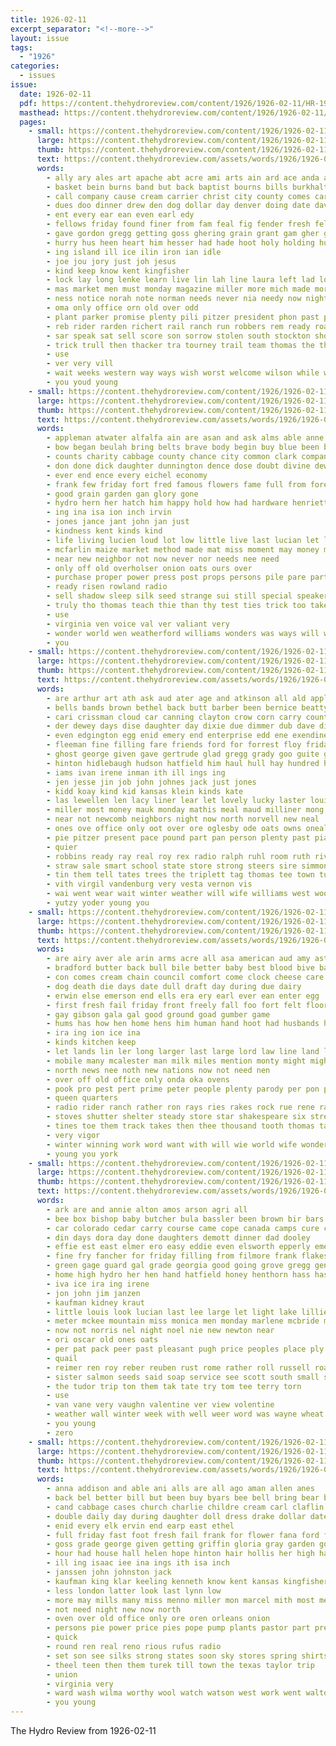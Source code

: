 ```yaml
---
title: 1926-02-11
excerpt_separator: "<!--more-->"
layout: issue
tags:
  - "1926"
categories:
  - issues
issue:
  date: 1926-02-11
  pdf: https://content.thehydroreview.com/content/1926/1926-02-11/HR-1926-02-11.pdf
  masthead: https://content.thehydroreview.com/content/1926/1926-02-11/masthead/HR-1926-02-11.jpg
  pages:
    - small: https://content.thehydroreview.com/content/1926/1926-02-11/small/HR-1926-02-11-01.jpg
      large: https://content.thehydroreview.com/content/1926/1926-02-11/large/HR-1926-02-11-01.jpg
      thumb: https://content.thehydroreview.com/content/1926/1926-02-11/thumbnails/HR-1926-02-11-01.jpg
      text: https://content.thehydroreview.com/assets/words/1926/1926-02-11/HR-1926-02-11-01.txt
      words:
        - ally ary ales art apache abt acre ami arts ain ard ace anda ach awkward ald able all are and axe astor
        - basket bein burns band but back baptist bourns bills burkhalter bee blue bible broadway brother buel bar brave beak been books brought bulk brothers boys bill boy big browne ball both bring brings
        - call company cause cream carrier christ city county comes carnegie content chief clinton come cost count colo chance chick cedar cake church came che chas cloud canyon can christian coffee car cancer chamber con cord
        - dues doo dinner drew den dog dollar day denver doing date davis deeds ditch double damon dora death daughters
        - ent every ear ean even earl edy
        - fellows friday found finer from fam feal fig fender fresh felt fine floor fast fin folks fate frost for farm farmer fred famous first full far
        - gave gordon gregg getting goss ghering grain grant gam gher glass guthrey guide gardner garden going gibson grass game given good
        - hurry hus heen heart him hesser had hade hoot holy holding husbands hin hinton hydro high hand heard human her how home held hes head hill holter has husband horn hore hell house
        - ing island ill ice ilin iron ian idle
        - joe jou jory just joh jesus
        - kind keep know kent kingfisher
        - lock lay long lenke learn live lin lah line laura left lad love latter last
        - mas market men must monday magazine miller more mich made morning matter middle many marion morn march minus murphy man much mong money mith melvin
        - ness notice norah note norman needs never nia needy now night new north need nutter not
        - oma only office orn old over odd
        - plant parker promise plenty pili pitzer president phon past pew present pies prey pic place pleasure pent per pledge pay pare person pain plants pest pook part police pack people
        - reb rider rarden richert rail ranch run robbers rem ready roads rock ray regular rebel real rais
        - sar speak sat sell score son sorrow stolen south stockton show sweet seeds soon such see shor sunday said season sion smith sutt sincere shown stange star stover spare stole sunda ship stern standing safe state say school stom soja seed surpris station saw study service side smiling straight sermon subject skill story sons she sine saturday six splitter
        - trick trull then thacker tra tourney trail team thomas the thet tue toward thur than town thi treat trace torn take ture thing them tong talk
        - use
        - ver very vill
        - wait weeks western way ways wish worst welcome wilson while week with wires west well weatherford wonder was will
        - you youd young
    - small: https://content.thehydroreview.com/content/1926/1926-02-11/small/HR-1926-02-11-02.jpg
      large: https://content.thehydroreview.com/content/1926/1926-02-11/large/HR-1926-02-11-02.jpg
      thumb: https://content.thehydroreview.com/content/1926/1926-02-11/thumbnails/HR-1926-02-11-02.jpg
      text: https://content.thehydroreview.com/assets/words/1926/1926-02-11/HR-1926-02-11-02.txt
      words:
        - appleman atwater alfalfa ain are asan and ask alms able anne ave alls all
        - bow began beulah bring belts brave body begin buy blue been braver brings bergers barber bodily books birden brought best big bravo burbank but
        - counts charity cabbage county chance city common clark company chrysler carry cause can cover con call cost cast coupe come cach corn coster caddo cling change companion center
        - don done dick daughter dunnington dence dose doubt divine dewey desire dres degree day during
        - ever end ence every eichel economy
        - frank few friday fort fred famous flowers fame full from fore farm fall fee for folsom friends fight first
        - good grain garden gan glory gone
        - hydro hern her hatch him happy hold how had hardware henrietta head herndon hay home harper honor henry has hen heen high hag hard house human hens heard heaven
        - ing ina isa ion inch irvin
        - jones jance jant john jan just
        - kindness kent kinds kind
        - life living lucien loud lot low little live last lucian let line lack law late longer long love luther
        - mcfarlin maize market method made mat miss moment may money mach many model man melva more much maybe means monday most mens mire
        - near new neighbor not now never nor needs nee need
        - only off old overholser onion oats ours over
        - purchase proper power press post props persons pile pare part perfect price patel profit plants par place per pieper pat powder plant
        - ready risen rowland radio
        - sell shadow sleep silk seed strange sui still special speaker study state sinks show sale shirts strength sheer seifert such senator smith seems sach service sudan stock son sary soul setting sull spring saturday she sun sunday self severe
        - truly tho thomas teach thie than thy test ties trick too takes thralls thick them thing the touch take
        - use
        - virginia ven voice val ver valiant very
        - wonder world wen weatherford williams wonders was ways will wool weeks wife words word way work while works wit with
        - you
    - small: https://content.thehydroreview.com/content/1926/1926-02-11/small/HR-1926-02-11-03.jpg
      large: https://content.thehydroreview.com/content/1926/1926-02-11/large/HR-1926-02-11-03.jpg
      thumb: https://content.thehydroreview.com/content/1926/1926-02-11/thumbnails/HR-1926-02-11-03.jpg
      text: https://content.thehydroreview.com/assets/words/1926/1926-02-11/HR-1926-02-11-03.txt
      words:
        - are arthur art ath ask aud ater age and atkinson all ald appleman alfalfa aro
        - bells bands brown bethel back butt barber been bernice beatty bor black brought bryan boone but better boline bros best business boys beck boschert board bock buy bill box ball band bir bro brands billie bent binger bale bartgis bickell bridgeport ben bell
        - cari crissman cloud car canning clayton crow corn carry county coats clair clinton caller city charlie cream cedar childers call copus carly centers criss carrier clyde can carver coach clifford chamber carnegie cotton come clancy crosswhite colony
        - der dewey days dise daughter day dixie due dimmer dub dave dice denby dinner
        - even edgington egg enid emery end enterprise edd ene exendine elmer earl economy eakin everett eme every east enter eakins ethel
        - fleeman fine filling fare friends ford for forrest floy friday fow fruit from fulton fleenor fred freshman foreman few first farm fost fill folsom fast favor franks found frank farra farwell fam
        - ghost george given gave gertrude glad gregg grady goo guite gas ghering green good guest guy game grand german glen
        - hinton hidlebaugh hudson hatfield him haul hull hay hundred harlan her howard hardy hydro hobart herndon has home held helen hands harry house homestead hand handle hood houston homes
        - iams ivan irene inman ith ill ings ing
        - jen jesse jin job john johnes jack just jones
        - kidd koay kind kid kansas klein kinds kate
        - las lewellen len lacy liner lear let lovely lucky laster louise lizzie late lies leona les leather lester left last lady like lynch lonnie ling lee leghorn levi line
        - miller most money mauk monday mathis meal maud milliner mong mir melton members marion made mens manser mail mary mile men miss model martin march mound many more manes market male much moss man miles
        - near not newcomb neighbors night now north norvell new neal
        - ones ove office only oot over ore oglesby ode oats owns oneal
        - pie pitzer present pace pound part pan person plenty past piano plack plant pleasure plain pete people pieper pump plants pet per pure price proud payne
        - quier
        - robbins ready ray real roy rex radio ralph ruhl room ruth river raymond robertson roland rockhold road rich rakin rent red rock
        - straw sale smart school state store strong steers sire simmons style seger saturday supper sister sudan sunda stock stacy sick schmidt see sheen solid sinclair station sell seed season spring sup south son self sim styles shelton standard special steel shows shoe sand surprise stutzman sam shopp smith show set side smooth she schools sunday service squires short salesman scott sun shape suit
        - tin them tell tates trees the triplett tag thomas tee town ture thou tom than too taylor trip tra teacher taken trimmings
        - vith virgil vandenburg very vesta vernon vis
        - wai went wear wait winter weather will wife williams west wool wood well western willeford why walter wish write wyatt want work weatherford with was won white week webb willis weeks
        - yutzy yoder young you
    - small: https://content.thehydroreview.com/content/1926/1926-02-11/small/HR-1926-02-11-04.jpg
      large: https://content.thehydroreview.com/content/1926/1926-02-11/large/HR-1926-02-11-04.jpg
      thumb: https://content.thehydroreview.com/content/1926/1926-02-11/thumbnails/HR-1926-02-11-04.jpg
      text: https://content.thehydroreview.com/assets/words/1926/1926-02-11/HR-1926-02-11-04.txt
      words:
        - are airy aver ale arin arms acre all asa american aud amy aster and allen aro
        - bradford butter back bull bile better baby best blood bive banker but bird blow bank box buy bis banks ben
        - con comes cream chain council comfort come clock cheese care coil col childre cam cast casie cases carbon can courts cron cant chairs candy camp
        - dog death die days date dull draft day during due dairy
        - erwin else emerson end ells era ery earl ever ean enter egg
        - first fresh fail friday front freely fall foo fort felt floor farm forty fever full foy famous for from fea
        - gay gibson gala gal good ground goad gumber game
        - hums has how hen home hens him human hand hoot had husbands haage house hodgson hydro high her hin hoes hatfield hour
        - ira ing ion ice ina
        - kinds kitchen keep
        - let lands lin ler long larger last large lord law line land live lain lover
        - mobile many mcalester man milk miles mention monty might mighty men mies mone mile may money made more min mere most
        - north news nee noth new nations now not need nen
        - over off old office only onda oka ovens
        - pook pro pest pert prime peter people plenty parody per pon parker place pall pounds present part pride pery
        - queen quarters
        - radio rider ranch rather ron rays ries rakes rock rue rene rae res rayo
        - stoves shutter shelter steady store star shakespeare six streets stewart street son she seven sunshine struck save second sorrow sonn supply springs service skill sans saturday story stand sud sale space states small see saw stalling season soon sewing
        - tines toe them track takes then thee thousand tooth thomas tax turn times the terrible toll tie thing thy too tien table thie trick than tor town toy trust tas
        - very vigor
        - winter winning work word want with will wie world wife wonder wort wai wand wind weather won why works while waite weeks water wise warner
        - young you york
    - small: https://content.thehydroreview.com/content/1926/1926-02-11/small/HR-1926-02-11-05.jpg
      large: https://content.thehydroreview.com/content/1926/1926-02-11/large/HR-1926-02-11-05.jpg
      thumb: https://content.thehydroreview.com/content/1926/1926-02-11/thumbnails/HR-1926-02-11-05.jpg
      text: https://content.thehydroreview.com/assets/words/1926/1926-02-11/HR-1926-02-11-05.txt
      words:
        - ark are and annie alton amos arson agri all
        - bee box bishop baby butcher bula bassler been brown bir bars beans byes boys buy braly bride bari business beene bill bot best bright blanchard blough below body
        - car colorado cedar carry course came cope canada camps cure cold clinton cash coupe claude coin cox comb come coffee counter can carmine case class city crisco colar charley company corn clover canyon collier
        - din days dora day done daughters demott dinner dad dooley
        - effie est east elmer ero easy eddie even elsworth epperly emer
        - fine fry fancher for friday filling from filmore frank flakes fam frida farrell farm ford fay ferry folks few
        - green gage guard gal grade georgia good going grove gregg gentleman guest gita
        - home high hydro her hen hand hatfield honey henthorn hass has hed haul hin hodge him henry honor homer hinton handy homes hee hamilton hill
        - iva ice ira ing irene
        - jon john jim janzen
        - kaufman kidney kraut
        - little louis look lucian last lee large let light lake lillie lorence living leat lett lemon letter
        - meter mckee mountain miss monica men monday marlene mcbride mince much mott marion mare mckay mound morris more mary menary magnolia milk morn may myrtle memory mild ming miller mari mcnary morgan mand mire mcpherson made
        - now not norris nel night noel nie new newton near
        - ori oscar old ones oats
        - per pat pack peer past pleasant pugh price peoples place ply pier present post plan parent peden purse pure
        - quail
        - reimer ren roy reber reuben rust rome rather roll russell road rockhold roscoe ridge robertson ray radio ralph regular rine robert rob river
        - sister salmon seeds said soap service see scott south small son she sora socks send sugar sutton surprise school sper sunday sunda stay standard station sick staples sedan sweet severe sack space smoke sid swan sun saint saturday sida store show
        - the tudor trip ton them tak tate try tom tee terry torn
        - use
        - van vane very vaughn valentine ver view volentine
        - weather wall winter week with well weer word was wayne wheat white will working weatherford wilson windows wesley work wife woodrow went walter
        - you young
        - zero
    - small: https://content.thehydroreview.com/content/1926/1926-02-11/small/HR-1926-02-11-06.jpg
      large: https://content.thehydroreview.com/content/1926/1926-02-11/large/HR-1926-02-11-06.jpg
      thumb: https://content.thehydroreview.com/content/1926/1926-02-11/thumbnails/HR-1926-02-11-06.jpg
      text: https://content.thehydroreview.com/assets/words/1926/1926-02-11/HR-1926-02-11-06.txt
      words:
        - anna addison and able ani alls are all ago aman allen anes
        - back bel better bill but been buy byars bee bell bring bear batiste business bassler bulk blue boys begin bas bet bartel binger big
        - cand cabbage cases church charlie childre cream carl claflin craig city coffee colony can canada child corn come coats
        - double daily day during daughter doll dress drake dollar date doing
        - enid every elk ervin end earp east ethel
        - full friday fast foot fresh fail frank for flower fana ford fine fred first fall frost folks from
        - goss grade george given getting griffin gloria gray garden good goodness
        - hour had house hall helen hope hinton hair hollis her high hafer henry home hunting haye holter hardware him
        - ill ing isaac iee ina ings ith isa inch
        - janssen john johnston jack
        - kaufman king klar keeling kenneth know kent kansas kingfisher kis kettles kery kettle kerns
        - less london latter look last lynn low
        - more may mills many miss menno miller mon marcel mith most mens marshall men monday milton much
        - not need night new now north
        - oven over old office only ore oren orleans onion
        - persons pie power price pies pope pump plants pastor part present perle pearl peoples people pay per
        - quick
        - round ren real reno rious rufus radio
        - set son see silks strong states soon sky stores spring shirts store save selling sauce seeds ser sun seen sell saturday seed sani sale suits smith sunday show service stay spine state school supper surprise
        - theel teen then them turek till town the texas taylor trip
        - union
        - virginia very
        - ward wash wilma worthy wool watch watson west work went walton week with weatherford will wales western well wear wil want weeks was
        - you young
---
```


The Hydro Review from 1926-02-11

<!--more-->

